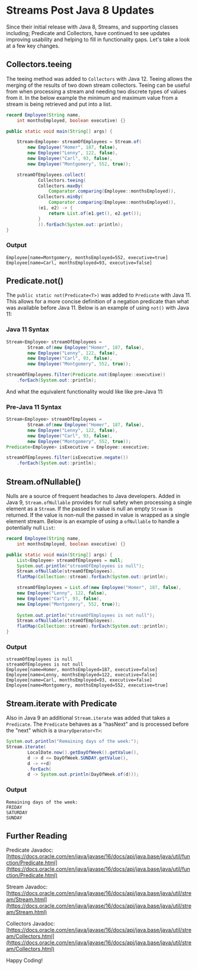 # Streams Post Java 8 Updates

Since their initial release with Java 8, Streams, and supporting classes including; Predicate and Collectors, have continued to see updates improving usability and helping to fill in functionality gaps. Let's take a look at a few key changes.

## Collectors.teeing

The teeing method was added to `Collectors` with Java 12. Teeing allows the merging of the results of two down stream collectors. Teeing can be useful from when processing a stream and needing two discrete types of values from it. In the below example the minimum and maximum value from a stream is being retrieved and put into a list. 

```java
record Employee(String name, 
	int monthsEmployed, boolean executive) {}

public static void main(String[] args) {

	Stream<Employee> streamOfEmployees = Stream.of(
		new Employee("Homer", 187, false),
		new Employee("Lenny", 122, false),
		new Employee("Carl", 93, false),
		new Employee("Montgomery", 552, true));

	streamOfEmployees.collect(
			Collectors.teeing(
			Collectors.maxBy(
				Comparator.comparing(Employee::monthsEmployed)),
			Collectors.minBy(
				Comparator.comparing(Employee::monthsEmployed)), 
            (e1, e2) -> {
                return List.of(e1.get(), e2.get());
            }
			)).forEach(System.out::println);
}
```

### Output

```
Employee[name=Montgomery, monthsEmployed=552, executive=true]
Employee[name=Carl, monthsEmployed=93, executive=false]
```

## Predicate.not()

The `public static not(Predicate<T>)` was added to `Predicate` with Java 11. This allows for a more concise definition of a negation predicate than what was available before Java 11. Below is an example of using `not()` with Java 11: 

### Java 11 Syntax
```java
Stream<Employee> streamOfEmployees = 
		Stream.of(new Employee("Homer", 187, false),
		new Employee("Lenny", 122, false), 
		new Employee("Carl", 93, false),
		new Employee("Montgomery", 552, true));

streamOfEmployees.filter(Predicate.not(Employee::executive))
	.forEach(System.out::println);
```
And what the equivalent functionality would like like pre-Java 11:

### Pre-Java 11 Syntax
```java
Stream<Employee> streamOfEmployees = 
		Stream.of(new Employee("Homer", 187, false),
		new Employee("Lenny", 122, false), 
		new Employee("Carl", 93, false),
		new Employee("Montgomery", 552, true));
Predicate<Employee> isExecutive = Employee::executive;

streamOfEmployees.filter(isExecutive.negate())
	.forEach(System.out::println);
```

## Stream.ofNullable()

Nulls are a source of frequent headaches to Java developers. Added in Java 9, `Stream.ofNullable` provides for null safety when processing a single element as a `Stream`. If the passed in value is null an empty `Stream` is returned. If the value is non-null the passed in value is wrapped as a single element stream. Below is an example of using a `ofNullable` to handle a potentially null `List`:

```java
record Employee(String name, 
	int monthsEmployed, boolean executive) {}

public static void main(String[] args) {
	List<Employee> streamOfEmployees = null;
	System.out.println("streamOfEmployees is null");
	Stream.ofNullable(streamOfEmployees).
	flatMap(Collection::stream).forEach(System.out::println);

	streamOfEmployees = List.of(new Employee("Homer", 187, false),
	new Employee("Lenny", 122, false), 
	new Employee("Carl", 93, false),
	new Employee("Montgomery", 552, true));
	
	System.out.println("streamOfEmployees is not null");
	Stream.ofNullable(streamOfEmployees).
	flatMap(Collection::stream).forEach(System.out::println);
}
```

### Output

```
streamOfEmployees is null
streamOfEmployees is not null
Employee[name=Homer, monthsEmployed=187, executive=false]
Employee[name=Lenny, monthsEmployed=122, executive=false]
Employee[name=Carl, monthsEmployed=93, executive=false]
Employee[name=Montgomery, monthsEmployed=552, executive=true]
```

## Stream.iterate with Predicate

Also in Java 9 an additional `Stream.iterate` was added that takes a `Predicate`. The `Predicate` behaves as a "hasNext" and is processed before the "next" which is a `UnaryOperator<T>`:

```java
System.out.println("Remaining days of the week:");
Stream.iterate(
		LocalDate.now().getDayOfWeek().getValue(), 
		d -> d <= DayOfWeek.SUNDAY.getValue(), 
		d -> ++d)
		.forEach(
		d -> System.out.println(DayOfWeek.of(d)));
```

### Output

```
Remaining days of the week:
FRIDAY
SATURDAY
SUNDAY
```

## Further Reading

Predicate Javadoc: [https://docs.oracle.com/en/java/javase/16/docs/api/java.base/java/util/function/Predicate.html](https://docs.oracle.com/en/java/javase/16/docs/api/java.base/java/util/function/Predicate.html)

Stream Javadoc: [https://docs.oracle.com/en/java/javase/16/docs/api/java.base/java/util/stream/Stream.html](https://docs.oracle.com/en/java/javase/16/docs/api/java.base/java/util/stream/Stream.html)

Collectors Javadoc: [https://docs.oracle.com/en/java/javase/16/docs/api/java.base/java/util/stream/Collectors.html](https://docs.oracle.com/en/java/javase/16/docs/api/java.base/java/util/stream/Collectors.html)

Happy Coding!